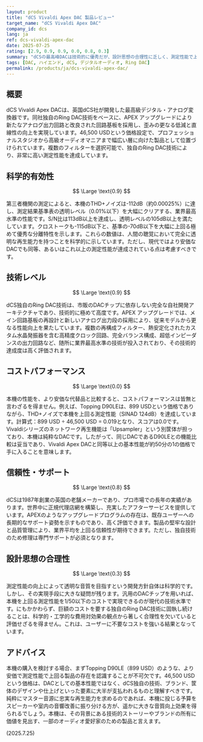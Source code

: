 ```yaml
---
layout: product
title: "dCS Vivaldi Apex DAC 製品レビュー"
target_name: "dCS Vivaldi Apex DAC" 
company_id: dcs
lang: ja
ref: dcs-vivaldi-apex-dac
date: 2025-07-25
rating: [2.9, 0.9, 0.9, 0.0, 0.8, 0.3]
summary: "dCSの最高峰DACは技術的に優秀だが、設計思想の合理性に乏しく、測定性能で上回る選択肢が1/50以下の価格で存在するため、コストパフォーマンスは皆無。"
tags: [DAC, ハイエンド, dCS, デジタルオーディオ, Ring DAC]
permalink: /products/ja/dcs-vivaldi-apex-dac/
---
```


## 概要

dCS Vivaldi Apex DACは、英国dCS社が開発した最高級デジタル・アナログ変換器です。同社独自のRing DAC技術をベースに、APEX アップグレードにより新たなアナログ出力回路と改良された回路基板を採用し、歪みの更なる低減と直線性の向上を実現しています。46,500 USDという価格設定で、プロフェッショナルスタジオから高級オーディオマニアまで幅広い層に向けた製品として位置づけられています。複数のフィルターを選択可能で、独自のRing DAC技術により、非常に高い測定性能を達成しています。

## 科学的有効性

$$ \Large \text{0.9} $$

第三者機関の測定によると、本機のTHD+ノイズは-112dB（約0.00025%）に達し、測定結果基準表の透明レベル（0.01%以下）を大幅にクリアする、業界最高水準の性能です。S/N比は113dB以上を達成し、透明レベルの105dB以上を満たしています。クロストークも-115dB以下と、基準の-70dB以下を大幅に上回る極めて優秀な分離特性を示します。これらの数値は、人間の聴覚において完全に透明な再生能力を持つことを科学的に示しています。ただし、現代ではより安価なDACでも同等、あるいはこれ以上の測定性能が達成されている点は考慮すべきです。

## 技術レベル

$$ \Large \text{0.9} $$

dCS独自のRing DAC技術は、市販のDACチップに依存しない完全な自社開発アーキテクチャであり、技術的に極めて高度です。APEX アップグレードでは、メイン回路基板の再設計と新しいアナログ出力段の採用により、従来モデルから更なる性能向上を果たしています。複数の再構成フィルター、熱安定化されたカスタム水晶発振器を含む高精度クロック回路、完全バランス構成、超低インピーダンスの出力回路など、随所に業界最高水準の技術が投入されており、その技術的達成度は高く評価されます。

## コストパフォーマンス

$$ \Large \text{0.0} $$

本機の性能を、より安価な代替品と比較すると、コストパフォーマンスは皆無と言わざるを得ません。例えば、Topping D90LEは、899 USDという価格でありながら、THD+ノイズで本機を上回る測定性能（SINAD 124dB）を達成しています。計算式：899 USD ÷ 46,500 USD = 0.019となり、スコアは0.0です。Vivaldiシリーズのネットワーク再生機能は「Upsampler」という別筐体が担っており、本機は純粋なDACです。したがって、同じDACであるD90LEとの機能比較は妥当であり、Vivaldi Apex DACと同等以上の基本性能が約50分の1の価格で手に入ることを意味します。

## 信頼性・サポート

$$ \Large \text{0.8} $$

dCSは1987年創業の英国の老舗メーカーであり、プロ市場での長年の実績があります。世界中に正規代理店網を構築し、充実したアフターサービスを提供しています。APEXのようなアップグレードプログラムの存在は、既存ユーザーへの長期的なサポート姿勢を示すものであり、高く評価できます。製品の堅牢な設計と品質管理により、業界平均を上回る信頼性が期待できます。ただし、独自技術のため修理は専門サポートが必須となります。

## 設計思想の合理性

$$ \Large \text{0.3} $$

測定性能の向上によって透明な音質を目指すという開発方針自体は科学的です。しかし、その実現手段に大きな疑問が残ります。汎用のDACチップを用いれば、本機を上回る測定性能を1/50以下のコストで実現できるのが現代の技術水準です。にもかかわらず、巨額のコストを要する独自のRing DAC技術に固執し続けることは、科学的・工学的な費用対効果の観点から著しく合理性を欠いていると評価せざるを得ません。これは、ユーザーに不要なコストを強いる結果となっています。

## アドバイス

本機の購入を検討する場合、まずTopping D90LE（899 USD）のような、より安価で測定性能で上回る製品の存在を認識することが不可欠です。46,500 USDという価格は、DACとしての基本性能ではなく、dCS独自の技術、ブランド、筐体のデザインや仕上げといった要素に大半が支払われるものと理解すべきです。純粋にマスター音源に忠実な再生能力を求めるのであれば、本機に投じる予算をスピーカーや室内の音響改善に振り分ける方が、遥かに大きな音質向上効果を得られるでしょう。本機は、その背景にある技術的ストーリーやブランドの所有に価値を見出す、一部のオーディオ愛好家のための製品と言えます。

(2025.7.25)
